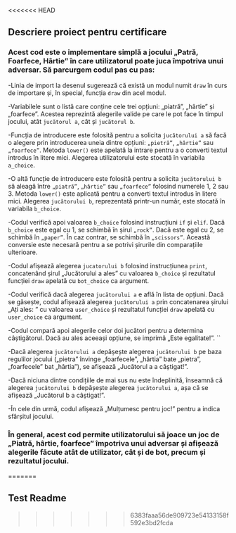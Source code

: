 <<<<<<< HEAD
## Descriere proiect pentru certificare

### Acest cod este o implementare simplă a jocului „Patră, Foarfece, Hârtie” în care utilizatorul poate juca împotriva unui adversar. Să parcurgem codul pas cu pas:

-Linia de import la desenul sugerează că există un modul numit ``draw`` în curs de importare și, în special, funcția ``draw`` din acel modul.


-Variabilele sunt o listă care conține cele trei opțiuni: „piatră”, „hârtie” și „foarfece”. Acestea reprezintă alegerile valide pe care le pot face în timpul jocului, atât ``jucătorul a``, cât și ``jucătorul b``.


-Funcția de introducere este folosită pentru a solicita ``jucătorului a`` să facă o alegere prin introducerea uneia dintre opțiuni: ```„pietră”```, ``„hârtie”`` sau ``„foarfece”``. Metoda ``lower()`` este apelată la intrare pentru a o converti textul introdus în litere mici. Alegerea utilizatorului este stocată în variabila ``a_choice``.


-O altă funcție de introducere este folosită pentru a solicita ``jucătorului b`` să aleagă între ``„piatră”``, ``„hârtie”`` sau ``„foarfece”`` folosind numerele 1, 2 sau 3. Metoda ``lower()`` este aplicată pentru a converti textul introdus în litere mici. Alegerea ``jucătorului b``, reprezentată printr-un număr, este stocată în variabila ``b_choice``.


-Codul verifică apoi valoarea ``b_choice`` folosind instrucțiuni ``if`` și ``elif``. Dacă ``b_choice`` este egal cu 1, se schimbă în șirul ``„rock”``. Dacă este egal cu 2, se schimbă în ``„paper”``. În caz contrar, se schimbă în ``„scissors”``. Această conversie este necesară pentru a se potrivi șirurile din comparațiile ulterioare.


-Codul afișează alegerea ``jucatorului b`` folosind instrucțiunea ``print``, concatenând șirul „Jucătorului a ales” cu valoarea ``b_choice`` și rezultatul funcției ``draw`` apelată cu ``bot_choice`` ca argument.


-Codul verifică dacă alegerea ``jucătorului a`` e află în lista de opțiuni. Dacă se găsește, codul afișează alegerea ``jucătorului a`` prin concatenarea șirului „Ați ales: ” cu valoarea ``user_choice`` și rezultatul funcției ``draw`` apelată cu ``user_choice`` ca argument.


-Codul compară apoi alegerile celor doi jucători pentru a determina câștigătorul. Dacă au ales aceeași opțiune, se imprimă „Este egalitate!”.
``

-Dacă alegerea ``jucătorului a`` depășește alegerea ``jucătorului b`` pe baza regulilor jocului („pietra” învinge „foarfecele”, „hârtia” bate „pietra”, „foarfecele” bat „hârtia”), se afișează „Jucătorul a a câștigat!”.


-Dacă niciuna dintre condițiile de mai sus nu este îndeplinită, înseamnă că alegerea ``jucătorului b`` depășește alegerea ``jucătorului a``, așa că se afișează „Jucătorul b a câștigat!”.


-În cele din urmă, codul afișează „Mulțumesc pentru joc!” pentru a indica sfârșitul jocului.


### În general, acest cod permite utilizatorului să joace un joc de „Piatră, hârtie, foarfece” împotriva unui adversar și afișează alegerile făcute atât de utilizator, cât și de bot, precum și rezultatul jocului.


=======
## Test Readme
>>>>>>> 6383faaa56de909723e54133158f592e3bd2fcda
